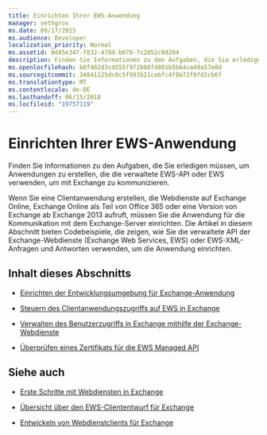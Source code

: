 ```yaml
---
title: Einrichten Ihrer EWS-Anwendung
manager: sethgros
ms.date: 09/17/2015
ms.audience: Developer
localization_priority: Normal
ms.assetid: 0d45e347-f832-478d-b078-7c2852c0d204
description: Finden Sie Informationen zu den Aufgaben, die Sie erledigen müssen, um Anwendungen zu erstellen, die die verwaltete EWS-API oder EWS verwenden, um mit Exchange zu kommunizieren.
ms.openlocfilehash: b8f402d3c4555f971b08fd891b5b64ca49a57e0d
ms.sourcegitcommit: 34041125dc8c5f993b21cebfc4f8b72f0fd2cb6f
ms.translationtype: MT
ms.contentlocale: de-DE
ms.lasthandoff: 06/15/2018
ms.locfileid: "19757119"
---
```

# <a name="setting-up-your-ews-application"></a>Einrichten Ihrer EWS-Anwendung

Finden Sie Informationen zu den Aufgaben, die Sie erledigen müssen, um Anwendungen zu erstellen, die die verwaltete EWS-API oder EWS verwenden, um mit Exchange zu kommunizieren. 
  
Wenn Sie eine Clientanwendung erstellen, die Webdienste auf Exchange Online, Exchange Online als Teil von Office 365 oder eine Version von Exchange ab Exchange 2013 aufruft, müssen Sie die Anwendung für die Kommunikation mit dem Exchange-Server einrichten. Die Artikel in diesem Abschnitt bieten Codebeispiele, die zeigen, wie Sie die verwaltete API der Exchange-Webdienste (Exchange Web Services, EWS) oder EWS-XML-Anfragen und Antworten verwenden, um die Anwendung einrichten.
  
## <a name="in-this-section"></a>Inhalt dieses Abschnitts

- [Einrichten der Entwicklungsumgebung für Exchange-Anwendung](setting-up-your-exchange-application-development-environment.md)
    
- [Steuern des Clientanwendungszugriffs auf EWS in Exchange](controlling-client-application-access-to-ews-in-exchange.md)
    
- [Verwalten des Benutzerzugriffs in Exchange mithilfe der Exchange-Webdienste](managing-user-access-by-using-ews-in-exchange.md)
    
- [Überprüfen eines Zertifikats für die EWS Managed API](how-to-validate-a-server-certificate-for-the-ews-managed-api.md)
    
## <a name="see-also"></a>Siehe auch


- [Erste Schritte mit Webdiensten in Exchange](start-using-web-services-in-exchange.md)
    
- [Übersicht über den EWS-Cliententwurf für Exchange](ews-client-design-overview-for-exchange.md)
    
- [Entwickeln von Webdienstclients für Exchange](develop-web-service-clients-for-exchange.md)
    


